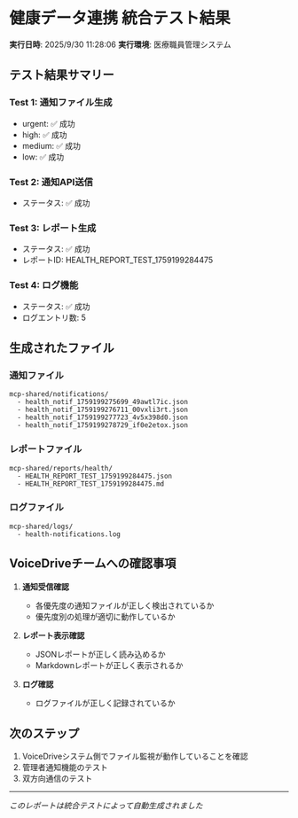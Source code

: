 # 健康データ連携 統合テスト結果

**実行日時**: 2025/9/30 11:28:06
**実行環境**: 医療職員管理システム

## テスト結果サマリー

### Test 1: 通知ファイル生成
- urgent: ✅ 成功
- high: ✅ 成功
- medium: ✅ 成功
- low: ✅ 成功

### Test 2: 通知API送信
- ステータス: ✅ 成功


### Test 3: レポート生成
- ステータス: ✅ 成功
- レポートID: HEALTH_REPORT_TEST_1759199284475

### Test 4: ログ機能
- ステータス: ✅ 成功
- ログエントリ数: 5

## 生成されたファイル

### 通知ファイル
```
mcp-shared/notifications/
  - health_notif_1759199275699_49awtl7ic.json
  - health_notif_1759199276711_00vxli3rt.json
  - health_notif_1759199277723_4v5x398d0.json
  - health_notif_1759199278729_if0e2etox.json
```

### レポートファイル
```
mcp-shared/reports/health/
  - HEALTH_REPORT_TEST_1759199284475.json
  - HEALTH_REPORT_TEST_1759199284475.md
```

### ログファイル
```
mcp-shared/logs/
  - health-notifications.log
```

## VoiceDriveチームへの確認事項

1. **通知受信確認**
   - 各優先度の通知ファイルが正しく検出されているか
   - 優先度別の処理が適切に動作しているか

2. **レポート表示確認**
   - JSONレポートが正しく読み込めるか
   - Markdownレポートが正しく表示されるか

3. **ログ確認**
   - ログファイルが正しく記録されているか

## 次のステップ

1. VoiceDriveシステム側でファイル監視が動作していることを確認
2. 管理者通知機能のテスト
3. 双方向通信のテスト

---
*このレポートは統合テストによって自動生成されました*

